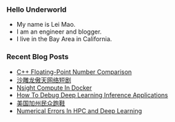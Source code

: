 ### Hello Underworld

- My name is Lei Mao.
- I am an engineer and blogger.
- I live in the Bay Area in California.


### Recent Blog Posts

<!-- BLOG-POST-LIST:START -->
- [C++ Floating-Point Number Comparison](https://leimao.github.io/blog/CPP-Float-Point-Number-Comparison/)
- [沙雕龙傲天网络短剧](https://leimao.github.io/essay/%E6%B2%99%E9%9B%95%E9%BE%99%E5%82%B2%E5%A4%A9%E7%BD%91%E7%BB%9C%E7%9F%AD%E5%89%A7/)
- [Nsight Compute In Docker](https://leimao.github.io/blog/Docker-Nsight-Compute/)
- [How To Debug Deep Learning Inference Applications](https://leimao.github.io/article/How-To-Debug-Deep-Learning-Inference-Applications/)
- [美国加州民众跑鞋](https://leimao.github.io/essay/%E7%BE%8E%E5%9B%BD%E5%8A%A0%E5%B7%9E%E6%B0%91%E4%BC%97%E8%B7%91%E9%9E%8B/)
- [Numerical Errors In HPC and Deep Learning](https://leimao.github.io/blog/Numerical-Errors-In-HPC-Deep-Learning/)
<!-- BLOG-POST-LIST:END -->
